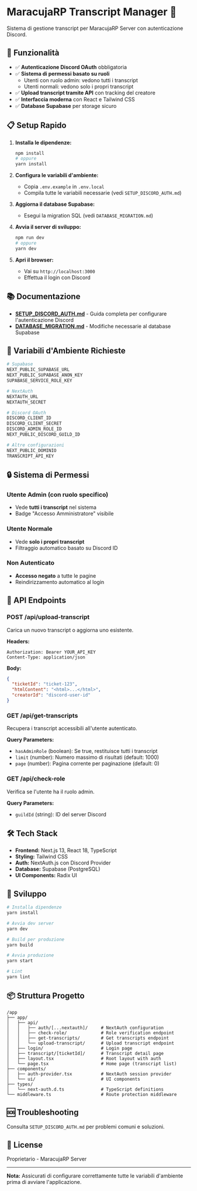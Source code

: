 # MaracujaRP Transcript Manager 📄

Sistema di gestione transcript per MaracujaRP Server con autenticazione Discord.

## 🚀 Funzionalità

- ✅ **Autenticazione Discord OAuth** obbligatoria
- ✅ **Sistema di permessi basato su ruoli**
  - Utenti con ruolo admin: vedono tutti i transcript
  - Utenti normali: vedono solo i propri transcript
- ✅ **Upload transcript tramite API** con tracking del creatore
- ✅ **Interfaccia moderna** con React e Tailwind CSS
- ✅ **Database Supabase** per storage sicuro

## 📋 Setup Rapido

1. **Installa le dipendenze:**

   ```bash
   npm install
   # oppure
   yarn install
   ```

2. **Configura le variabili d'ambiente:**

   - Copia `.env.example` in `.env.local`
   - Compila tutte le variabili necessarie (vedi `SETUP_DISCORD_AUTH.md`)

3. **Aggiorna il database Supabase:**

   - Esegui la migration SQL (vedi `DATABASE_MIGRATION.md`)

4. **Avvia il server di sviluppo:**

   ```bash
   npm run dev
   # oppure
   yarn dev
   ```

5. **Apri il browser:**
   - Vai su `http://localhost:3000`
   - Effettua il login con Discord

## 📚 Documentazione

- **[SETUP_DISCORD_AUTH.md](./SETUP_DISCORD_AUTH.md)** - Guida completa per configurare l'autenticazione Discord
- **[DATABASE_MIGRATION.md](./DATABASE_MIGRATION.md)** - Modifiche necessarie al database Supabase

## 🔑 Variabili d'Ambiente Richieste

```bash
# Supabase
NEXT_PUBLIC_SUPABASE_URL
NEXT_PUBLIC_SUPABASE_ANON_KEY
SUPABASE_SERVICE_ROLE_KEY

# NextAuth
NEXTAUTH_URL
NEXTAUTH_SECRET

# Discord OAuth
DISCORD_CLIENT_ID
DISCORD_CLIENT_SECRET
DISCORD_ADMIN_ROLE_ID
NEXT_PUBLIC_DISCORD_GUILD_ID

# Altre configurazioni
NEXT_PUBLIC_DOMINIO
TRANSCRIPT_API_KEY
```

## 🔒 Sistema di Permessi

### Utente Admin (con ruolo specifico)

- Vede **tutti i transcript** nel sistema
- Badge "Accesso Amministratore" visibile

### Utente Normale

- Vede **solo i propri transcript**
- Filtraggio automatico basato su Discord ID

### Non Autenticato

- **Accesso negato** a tutte le pagine
- Reindirizzamento automatico al login

## 📝 API Endpoints

### POST /api/upload-transcript

Carica un nuovo transcript o aggiorna uno esistente.

**Headers:**

```
Authorization: Bearer YOUR_API_KEY
Content-Type: application/json
```

**Body:**

```json
{
  "ticketId": "ticket-123",
  "htmlContent": "<html>...</html>",
  "creatorId": "discord-user-id"
}
```

### GET /api/get-transcripts

Recupera i transcript accessibili all'utente autenticato.

**Query Parameters:**

- `hasAdminRole` (boolean): Se true, restituisce tutti i transcript
- `limit` (number): Numero massimo di risultati (default: 1000)
- `page` (number): Pagina corrente per paginazione (default: 0)

### GET /api/check-role

Verifica se l'utente ha il ruolo admin.

**Query Parameters:**

- `guildId` (string): ID del server Discord

## 🛠️ Tech Stack

- **Frontend:** Next.js 13, React 18, TypeScript
- **Styling:** Tailwind CSS
- **Auth:** NextAuth.js con Discord Provider
- **Database:** Supabase (PostgreSQL)
- **UI Components:** Radix UI

## 🔧 Sviluppo

```bash
# Installa dipendenze
yarn install

# Avvia dev server
yarn dev

# Build per produzione
yarn build

# Avvia produzione
yarn start

# Lint
yarn lint
```

## 📦 Struttura Progetto

```
/app
├── app/
│   ├── api/
│   │   ├── auth/[...nextauth]/     # NextAuth configuration
│   │   ├── check-role/             # Role verification endpoint
│   │   ├── get-transcripts/        # Get transcripts endpoint
│   │   └── upload-transcript/      # Upload transcript endpoint
│   ├── login/                      # Login page
│   ├── transcript/[ticketId]/      # Transcript detail page
│   ├── layout.tsx                  # Root layout with auth
│   └── page.tsx                    # Home page (transcript list)
├── components/
│   ├── auth-provider.tsx           # NextAuth session provider
│   └── ui/                         # UI components
├── types/
│   └── next-auth.d.ts              # TypeScript definitions
└── middleware.ts                   # Route protection middleware
```

## 🆘 Troubleshooting

Consulta `SETUP_DISCORD_AUTH.md` per problemi comuni e soluzioni.

## 📄 License

Proprietario - MaracujaRP Server

---

**Nota:** Assicurati di configurare correttamente tutte le variabili d'ambiente prima di avviare l'applicazione.
